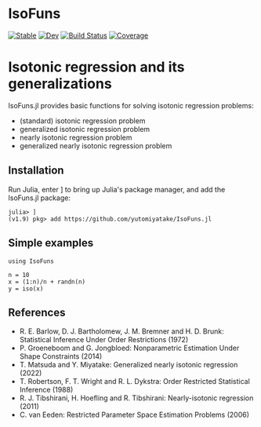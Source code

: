 # IsoFuns

[![Stable](https://img.shields.io/badge/docs-stable-blue.svg)](https://yutomiyatake.github.io/IsoFuns.jl/stable/)
[![Dev](https://img.shields.io/badge/docs-dev-blue.svg)](https://yutomiyatake.github.io/IsoFuns.jl/dev/)
[![Build Status](https://github.com/yutomiyatake/IsoFuns.jl/actions/workflows/CI.yml/badge.svg?branch=main)](https://github.com/yutomiyatake/IsoFuns.jl/actions/workflows/CI.yml?query=branch%3Amain)
[![Coverage](https://codecov.io/gh/yutomiyatake/IsoFuns.jl/branch/main/graph/badge.svg)](https://codecov.io/gh/yutomiyatake/IsoFuns.jl)

# Isotonic regression and its generalizations

IsoFuns.jl provides basic functions for solving isotonic regression problems:

+ (standard) isotonic regression problem
+ generalized isotonic regression problem
+ nearly isotonic regression problem
+ generalized nearly isotonic regression problem

## Installation

Run Julia, enter ] to bring up Julia's package manager, and add the IsoFuns.jl package:

```
julia> ]
(v1.9) pkg> add https://github.com/yutomiyatake/IsoFuns.jl
```

## Simple examples

```
using IsoFuns

n = 10
x = (1:n)/n + randn(n)
y = iso(x)
```


## References

+ R. E. Barlow, D. J. Bartholomew, J. M. Bremner and H. D. Brunk: Statistical Inference Under Order Restrictions (1972)
+ P. Groeneboom and G. Jongbloed: Nonparametric Estimation Under Shape Constraints (2014)
+ T. Matsuda and Y. Miyatake: Generalized nearly isotonic regression (2022)
+ T. Robertson, F. T. Wright and R. L. Dykstra: Order Restricted Statistical Inference (1988)
+ R. J. Tibshirani, H. Hoefling and R. Tibshirani: Nearly-isotonic regression (2011)
+ C. van Eeden: Restricted Parameter Space Estimation Problems (2006)
